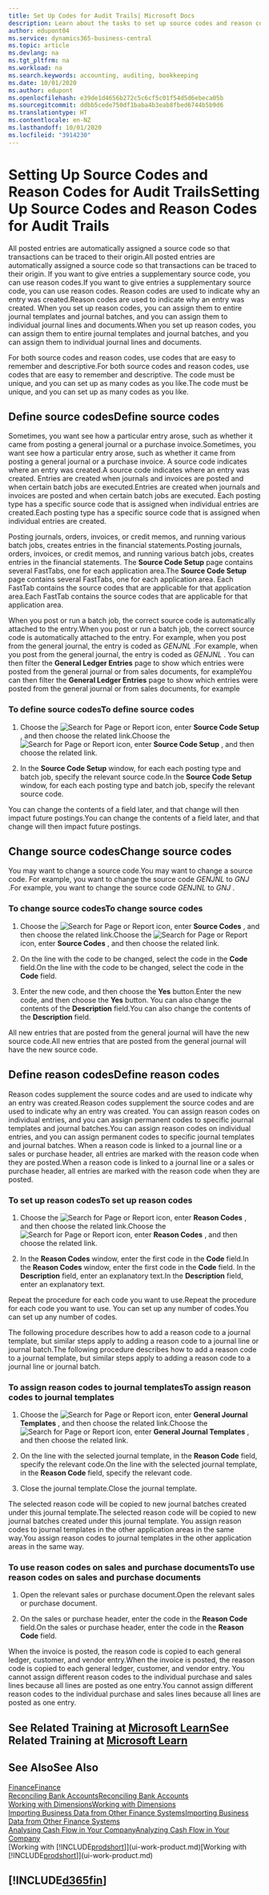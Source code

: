 ```yaml
---
title: Set Up Codes for Audit Trails| Microsoft Docs
description: Learn about the tasks to set up source codes and reason codes that you can use to track audit trails.
author: edupont04
ms.service: dynamics365-business-central
ms.topic: article
ms.devlang: na
ms.tgt_pltfrm: na
ms.workload: na
ms.search.keywords: accounting, auditing, bookkeeping
ms.date: 10/01/2020
ms.author: edupont
ms.openlocfilehash: e39de1d4656b272c5c6cf5c01f54d5d6ebeca05b
ms.sourcegitcommit: ddbb5cede750df1baba4b3eab8fbed6744b5b9d6
ms.translationtype: HT
ms.contentlocale: en-NZ
ms.lasthandoff: 10/01/2020
ms.locfileid: "3914230"
---
```

# <a name="setting-up-source-codes-and-reason-codes-for-audit-trails"></a><span data-ttu-id="b1ac2-103">Setting Up Source Codes and Reason Codes for Audit Trails</span><span class="sxs-lookup"><span data-stu-id="b1ac2-103">Setting Up Source Codes and Reason Codes for Audit Trails</span></span>

<span data-ttu-id="b1ac2-104">All posted entries are automatically assigned a source code so that transactions can be traced to their origin.</span><span class="sxs-lookup"><span data-stu-id="b1ac2-104">All posted entries are automatically assigned a source code so that transactions can be traced to their origin.</span></span> <span data-ttu-id="b1ac2-105">If you want to give entries a supplementary source code, you can use reason codes.</span><span class="sxs-lookup"><span data-stu-id="b1ac2-105">If you want to give entries a supplementary source code, you can use reason codes.</span></span> <span data-ttu-id="b1ac2-106">Reason codes are used to indicate why an entry was created.</span><span class="sxs-lookup"><span data-stu-id="b1ac2-106">Reason codes are used to indicate why an entry was created.</span></span> <span data-ttu-id="b1ac2-107">When you set up reason codes, you can assign them to entire journal templates and journal batches, and you can assign them to individual journal lines and documents.</span><span class="sxs-lookup"><span data-stu-id="b1ac2-107">When you set up reason codes, you can assign them to entire journal templates and journal batches, and you can assign them to individual journal lines and documents.</span></span>  

<span data-ttu-id="b1ac2-108">For both source codes and reason codes, use codes that are easy to remember and descriptive.</span><span class="sxs-lookup"><span data-stu-id="b1ac2-108">For both source codes and reason codes, use codes that are easy to remember and descriptive.</span></span> <span data-ttu-id="b1ac2-109">The code must be unique, and you can set up as many codes as you like.</span><span class="sxs-lookup"><span data-stu-id="b1ac2-109">The code must be unique, and you can set up as many codes as you like.</span></span>

## <a name="define-source-codes"></a><span data-ttu-id="b1ac2-110">Define source codes</span><span class="sxs-lookup"><span data-stu-id="b1ac2-110">Define source codes</span></span>

<span data-ttu-id="b1ac2-111">Sometimes, you want see how a particular entry arose, such as whether it came from posting a general journal or a purchase invoice.</span><span class="sxs-lookup"><span data-stu-id="b1ac2-111">Sometimes, you want see how a particular entry arose, such as whether it came from posting a general journal or a purchase invoice.</span></span> <span data-ttu-id="b1ac2-112">A source code indicates where an entry was created.</span><span class="sxs-lookup"><span data-stu-id="b1ac2-112">A source code indicates where an entry was created.</span></span> <span data-ttu-id="b1ac2-113">Entries are created when journals and invoices are posted and when certain batch jobs are executed.</span><span class="sxs-lookup"><span data-stu-id="b1ac2-113">Entries are created when journals and invoices are posted and when certain batch jobs are executed.</span></span> <span data-ttu-id="b1ac2-114">Each posting type has a specific source code that is assigned when individual entries are created.</span><span class="sxs-lookup"><span data-stu-id="b1ac2-114">Each posting type has a specific source code that is assigned when individual entries are created.</span></span>  

<span data-ttu-id="b1ac2-115">Posting journals, orders, invoices, or credit memos, and running various batch jobs, creates entries in the financial statements.</span><span class="sxs-lookup"><span data-stu-id="b1ac2-115">Posting journals, orders, invoices, or credit memos, and running various batch jobs, creates entries in the financial statements.</span></span> <span data-ttu-id="b1ac2-116">The **Source Code Setup** page contains several FastTabs, one for each application area.</span><span class="sxs-lookup"><span data-stu-id="b1ac2-116">The **Source Code Setup** page contains several FastTabs, one for each application area.</span></span> <span data-ttu-id="b1ac2-117">Each FastTab contains the source codes that are applicable for that application area.</span><span class="sxs-lookup"><span data-stu-id="b1ac2-117">Each FastTab contains the source codes that are applicable for that application area.</span></span>

<span data-ttu-id="b1ac2-118">When you post or run a batch job, the correct source code is automatically attached to the entry.</span><span class="sxs-lookup"><span data-stu-id="b1ac2-118">When you post or run a batch job, the correct source code is automatically attached to the entry.</span></span> <span data-ttu-id="b1ac2-119">For example, when you post from the general journal, the entry is coded as *GENJNL* .</span><span class="sxs-lookup"><span data-stu-id="b1ac2-119">For example, when you post from the general journal, the entry is coded as *GENJNL* .</span></span> <span data-ttu-id="b1ac2-120">You can then filter the **General Ledger Entries** page to show which entries were posted from the general journal or from sales documents, for example</span><span class="sxs-lookup"><span data-stu-id="b1ac2-120">You can then filter the **General Ledger Entries** page to show which entries were posted from the general journal or from sales documents, for example</span></span>

### <a name="to-define-source-codes"></a><span data-ttu-id="b1ac2-121">To define source codes</span><span class="sxs-lookup"><span data-stu-id="b1ac2-121">To define source codes</span></span>

1. <span data-ttu-id="b1ac2-122">Choose the ![Search for Page or Report](media/ui-search/search_small.png "Search for Page or Report icon") icon, enter **Source Code Setup** , and then choose the related link.</span><span class="sxs-lookup"><span data-stu-id="b1ac2-122">Choose the ![Search for Page or Report](media/ui-search/search_small.png "Search for Page or Report icon") icon, enter **Source Code Setup** , and then choose the related link.</span></span>  

2. <span data-ttu-id="b1ac2-123">In the **Source Code Setup** window, for each each posting type and batch job, specify the relevant source code.</span><span class="sxs-lookup"><span data-stu-id="b1ac2-123">In the **Source Code Setup** window, for each each posting type and batch job, specify the relevant source code.</span></span>  

<span data-ttu-id="b1ac2-124">You can change the contents of a field later, and that change will then impact future postings.</span><span class="sxs-lookup"><span data-stu-id="b1ac2-124">You can change the contents of a field later, and that change will then impact future postings.</span></span>

## <a name="change-source-codes"></a><span data-ttu-id="b1ac2-125">Change source codes</span><span class="sxs-lookup"><span data-stu-id="b1ac2-125">Change source codes</span></span>

<span data-ttu-id="b1ac2-126">You may want to change a source code.</span><span class="sxs-lookup"><span data-stu-id="b1ac2-126">You may want to change a source code.</span></span> <span data-ttu-id="b1ac2-127">For example, you want to change the source code *GENJNL* to *GNJ* .</span><span class="sxs-lookup"><span data-stu-id="b1ac2-127">For example, you want to change the source code *GENJNL* to *GNJ* .</span></span>

### <a name="to-change-source-codes"></a><span data-ttu-id="b1ac2-128">To change source codes</span><span class="sxs-lookup"><span data-stu-id="b1ac2-128">To change source codes</span></span>

1. <span data-ttu-id="b1ac2-129">Choose the ![Search for Page or Report](media/ui-search/search_small.png "Search for Page or Report icon") icon, enter **Source Codes** , and then choose the related link.</span><span class="sxs-lookup"><span data-stu-id="b1ac2-129">Choose the ![Search for Page or Report](media/ui-search/search_small.png "Search for Page or Report icon") icon, enter **Source Codes** , and then choose the related link.</span></span>

2. <span data-ttu-id="b1ac2-130">On the line with the code to be changed, select the code in the **Code** field.</span><span class="sxs-lookup"><span data-stu-id="b1ac2-130">On the line with the code to be changed, select the code in the **Code** field.</span></span>

3. <span data-ttu-id="b1ac2-131">Enter the new code, and then choose the **Yes** button.</span><span class="sxs-lookup"><span data-stu-id="b1ac2-131">Enter the new code, and then choose the **Yes** button.</span></span> <span data-ttu-id="b1ac2-132">You can also change the contents of the **Description** field.</span><span class="sxs-lookup"><span data-stu-id="b1ac2-132">You can also change the contents of the **Description** field.</span></span>

<span data-ttu-id="b1ac2-133">All new entries that are posted from the general journal will have the new source code.</span><span class="sxs-lookup"><span data-stu-id="b1ac2-133">All new entries that are posted from the general journal will have the new source code.</span></span>

## <a name="define-reason-codes"></a><span data-ttu-id="b1ac2-134">Define reason codes</span><span class="sxs-lookup"><span data-stu-id="b1ac2-134">Define reason codes</span></span>

<span data-ttu-id="b1ac2-135">Reason codes supplement the source codes and are used to indicate why an entry was created.</span><span class="sxs-lookup"><span data-stu-id="b1ac2-135">Reason codes supplement the source codes and are used to indicate why an entry was created.</span></span> <span data-ttu-id="b1ac2-136">You can assign reason codes on individual entries, and you can assign permanent codes to specific journal templates and journal batches.</span><span class="sxs-lookup"><span data-stu-id="b1ac2-136">You can assign reason codes on individual entries, and you can assign permanent codes to specific journal templates and journal batches.</span></span> <span data-ttu-id="b1ac2-137">When a reason code is linked to a journal line or a sales or purchase header, all entries are marked with the reason code when they are posted.</span><span class="sxs-lookup"><span data-stu-id="b1ac2-137">When a reason code is linked to a journal line or a sales or purchase header, all entries are marked with the reason code when they are posted.</span></span>  

### <a name="to-set-up-reason-codes"></a><span data-ttu-id="b1ac2-138">To set up reason codes</span><span class="sxs-lookup"><span data-stu-id="b1ac2-138">To set up reason codes</span></span>

1. <span data-ttu-id="b1ac2-139">Choose the ![Search for Page or Report](media/ui-search/search_small.png "Search for Page or Report icon")  icon, enter **Reason Codes** , and then choose the related link.</span><span class="sxs-lookup"><span data-stu-id="b1ac2-139">Choose the ![Search for Page or Report](media/ui-search/search_small.png "Search for Page or Report icon")  icon, enter **Reason Codes** , and then choose the related link.</span></span>

2. <span data-ttu-id="b1ac2-140">In the **Reason Codes** window, enter the first code in the **Code** field.</span><span class="sxs-lookup"><span data-stu-id="b1ac2-140">In the **Reason Codes** window, enter the first code in the **Code** field.</span></span> <span data-ttu-id="b1ac2-141">In the **Description** field, enter an explanatory text.</span><span class="sxs-lookup"><span data-stu-id="b1ac2-141">In the **Description** field, enter an explanatory text.</span></span>

<span data-ttu-id="b1ac2-142">Repeat the procedure for each code you want to use.</span><span class="sxs-lookup"><span data-stu-id="b1ac2-142">Repeat the procedure for each code you want to use.</span></span> <span data-ttu-id="b1ac2-143">You can set up any number of codes.</span><span class="sxs-lookup"><span data-stu-id="b1ac2-143">You can set up any number of codes.</span></span>

<span data-ttu-id="b1ac2-144">The following procedure describes how to add a reason code to a journal template, but similar steps apply to adding a reason code to a journal line or journal batch.</span><span class="sxs-lookup"><span data-stu-id="b1ac2-144">The following procedure describes how to add a reason code to a journal template, but similar steps apply to adding a reason code to a journal line or journal batch.</span></span>  

### <a name="to-assign-reason-codes-to-journal-templates"></a><span data-ttu-id="b1ac2-145">To assign reason codes to journal templates</span><span class="sxs-lookup"><span data-stu-id="b1ac2-145">To assign reason codes to journal templates</span></span>

1. <span data-ttu-id="b1ac2-146">Choose the ![Search for Page or Report](media/ui-search/search_small.png "Search for Page or Report icon")  icon, enter **General Journal Templates** , and then choose the related link.</span><span class="sxs-lookup"><span data-stu-id="b1ac2-146">Choose the ![Search for Page or Report](media/ui-search/search_small.png "Search for Page or Report icon")  icon, enter **General Journal Templates** , and then choose the related link.</span></span>

2. <span data-ttu-id="b1ac2-147">On the line with the selected journal template, in the **Reason Code** field, specify the relevant code.</span><span class="sxs-lookup"><span data-stu-id="b1ac2-147">On the line with the selected journal template, in the **Reason Code** field, specify the relevant code.</span></span>

3. <span data-ttu-id="b1ac2-148">Close the journal template.</span><span class="sxs-lookup"><span data-stu-id="b1ac2-148">Close the journal template.</span></span>

<span data-ttu-id="b1ac2-149">The selected reason code will be copied to new journal batches created under this journal template.</span><span class="sxs-lookup"><span data-stu-id="b1ac2-149">The selected reason code will be copied to new journal batches created under this journal template.</span></span> <span data-ttu-id="b1ac2-150">You assign reason codes to journal templates in the other application areas in the same way.</span><span class="sxs-lookup"><span data-stu-id="b1ac2-150">You assign reason codes to journal templates in the other application areas in the same way.</span></span>

### <a name="to-use-reason-codes-on-sales-and-purchase-documents"></a><span data-ttu-id="b1ac2-151">To use reason codes on sales and purchase documents</span><span class="sxs-lookup"><span data-stu-id="b1ac2-151">To use reason codes on sales and purchase documents</span></span>

1. <span data-ttu-id="b1ac2-152">Open the relevant sales or purchase document.</span><span class="sxs-lookup"><span data-stu-id="b1ac2-152">Open the relevant sales or purchase document.</span></span>

2. <span data-ttu-id="b1ac2-153">On the sales or purchase header, enter the code in the **Reason Code** field.</span><span class="sxs-lookup"><span data-stu-id="b1ac2-153">On the sales or purchase header, enter the code in the **Reason Code** field.</span></span>

<span data-ttu-id="b1ac2-154">When the invoice is posted, the reason code is copied to each general ledger, customer, and vendor entry.</span><span class="sxs-lookup"><span data-stu-id="b1ac2-154">When the invoice is posted, the reason code is copied to each general ledger, customer, and vendor entry.</span></span> <span data-ttu-id="b1ac2-155">You cannot assign different reason codes to the individual purchase and sales lines because all lines are posted as one entry.</span><span class="sxs-lookup"><span data-stu-id="b1ac2-155">You cannot assign different reason codes to the individual purchase and sales lines because all lines are posted as one entry.</span></span>

## <a name="see-related-training-at-microsoft-learn"></a><span data-ttu-id="b1ac2-156">See Related Training at [Microsoft Learn](/learn/paths/set-up-financial-management-dynamics-365-business-central/)</span><span class="sxs-lookup"><span data-stu-id="b1ac2-156">See Related Training at [Microsoft Learn](/learn/paths/set-up-financial-management-dynamics-365-business-central/)</span></span>

## <a name="see-also"></a><span data-ttu-id="b1ac2-157">See Also</span><span class="sxs-lookup"><span data-stu-id="b1ac2-157">See Also</span></span>

[<span data-ttu-id="b1ac2-158">Finance</span><span class="sxs-lookup"><span data-stu-id="b1ac2-158">Finance</span></span>](finance.md)  
[<span data-ttu-id="b1ac2-159">Reconciling Bank Accounts</span><span class="sxs-lookup"><span data-stu-id="b1ac2-159">Reconciling Bank Accounts</span></span>](bank-manage-bank-accounts.md)  
[<span data-ttu-id="b1ac2-160">Working with Dimensions</span><span class="sxs-lookup"><span data-stu-id="b1ac2-160">Working with Dimensions</span></span>](finance-dimensions.md)  
[<span data-ttu-id="b1ac2-161">Importing Business Data from Other Finance Systems</span><span class="sxs-lookup"><span data-stu-id="b1ac2-161">Importing Business Data from Other Finance Systems</span></span>](across-import-data-configuration-packages.md)  
[<span data-ttu-id="b1ac2-162">Analysing Cash Flow in Your Company</span><span class="sxs-lookup"><span data-stu-id="b1ac2-162">Analyzing Cash Flow in Your Company</span></span>](finance-analyze-cash-flow.md)  
<span data-ttu-id="b1ac2-163">[Working with [!INCLUDE[prodshort](includes/prodshort.md)]](ui-work-product.md)</span><span class="sxs-lookup"><span data-stu-id="b1ac2-163">[Working with [!INCLUDE[prodshort](includes/prodshort.md)]](ui-work-product.md)</span></span>  

## [!INCLUDE[d365fin](includes/free_trial_md.md)]  

